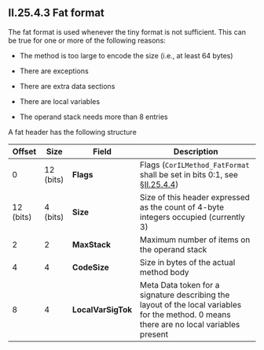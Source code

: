 ## II.25.4.3 Fat format

The fat format is used whenever the tiny format is not sufficient. This can be true for one or more of the following reasons:

 * The method is too large to encode the size (i.e., at least 64 bytes)

 * There are exceptions

 * There are extra data sections

 * There are local variables

 * The operand stack needs more than 8 entries

A fat header has the following structure

 Offset | Size | Field | Description
 ---- | ---- | ---- | ---- 
 0 | 12 (bits) | **Flags** | Flags (`CorILMethod_FatFormat` shall be set in bits 0:1, see §[II.25.4.4](ii.25.4.4-flags-for-method-headers.md))
 12 (bits) | 4 (bits) | **Size** | Size of this header expressed as the count of 4-byte integers occupied (currently 3)
 2 | 2 | **MaxStack** | Maximum number of items on the operand stack
 4 | 4 | **CodeSize** | Size in bytes of the actual method body
 8 | 4 | **LocalVarSigTok** | Meta Data token for a signature describing the layout of the local variables for the method. 0 means there are no local variables present
